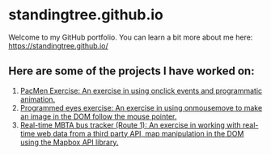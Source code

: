 # standingtree.github.io

Welcome to my GitHub portfolio. You can learn a bit more about me here: https://standingtree.github.io/

## Here are some of the projects I have worked on:
<ol>
  <li><a href = "https://standingtree.github.io/pacmen-exercise/">PacMen Exercise: An exercise in using onclick events and programmatic animation.</a>
  <li><a href = "https://standingtree.github.io/programmed-eyes-exercise/">Programmed eyes exercise: An exercise in using onmousemove to make an image in the DOM follow the mouse pointer.</a>
  <li><a href = "https://standingtree.github.io/real-time-bus-tracker/">Real-time MBTA bus tracker (Route 1): An exercise in working with real-time web data from a third party API, map manipulation in the DOM using the Mapbox API library.</a>
  </ol>
